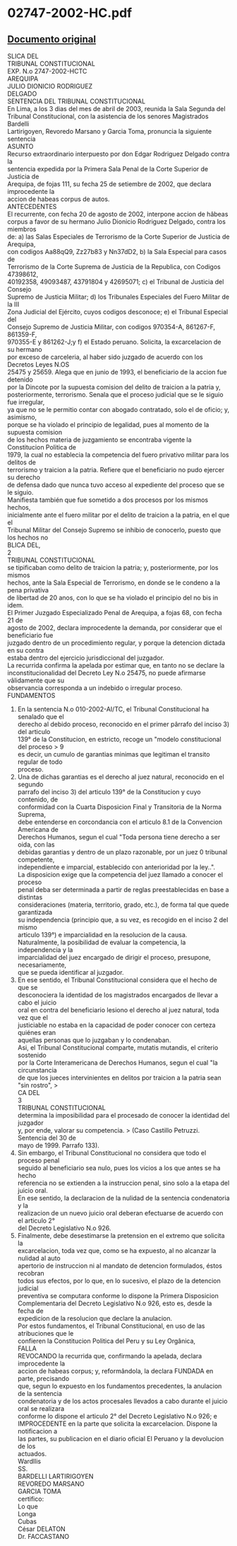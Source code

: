 
02747-2002-HC.pdf
=================
  
[Documento original](https://tc.gob.pe/jurisprudencia/2003/02747-2002-HC.pdf)  
---  
SLICA DEL  
TRIBUNAL CONSTITUCIONAL  
EXP. N.o 2747-2002-HCTC  
AREQUIPA  
JULIO DIONICIO RODRIGUEZ  
DELGADO  
SENTENCIA DEL TRIBUNAL CONSTITUCIONAL  
En Lima, a los 3 dias del mes de abril de 2003, reunida la Sala Segunda del  
Tribunal Constitucional, con la asistencia de los senores Magistrados Bardelli  
Lartirigoyen, Revoredo Marsano y Garcia Toma, pronuncia la siguiente sentencia  
ASUNTO  
Recurso extraordinario interpuesto por don Edgar Rodriguez Delgado contra la  
sentencia expedida por la Primera Sala Penal de la Corte Superior de Justicia de  
Arequipa, de fojas 111, su fecha 25 de setiembre de 2002, que declara improcedente la  
accion de habeas corpus de autos.  
ANTECEDENTES  
El recurrente, con fecha 20 de agosto de 2002, interpone accion de hâbeas  
corpus a favor de su hermano Julio Dionicio Rodriguez Delgado, contra los miembros  
de: a) las Salas Especiales de Terrorismo de la Corte Superior de Justicia de Arequipa,  
con codigos Aa88qQ9, Zz27b83 y Nn37dD2, b) la Sala Especial para casos de  
Terrorismo de la Corte Suprema de Justicia de la Republica, con Codigos 47398612,  
40192358, 49093487, 43791804 y 42695071; c) el Tribunal de Justicia del Consejo  
Supremo de Justicia Militar; d) los Tribunales Especiales del Fuero Militar de la III  
Zona Judicial del Ejército, cuyos codigos desconoce; e) el Tribunal Especial del  
Consejo Supremo de Justicia Militar, con codigos 970354-A, 861267-F, 861359-F,  
970355-E y 861262-J;y f) el Estado peruano. Solicita, la excarcelacion de su hermano  
por exceso de carceleria, al haber sido juzgado de acuerdo con los Decretos Leyes N.OS  
25475 y 25659. Alega que en junio de 1993, el beneficiario de la accion fue detenido  
por la Dincote por la supuesta comision del delito de traicion a la patria y,  
posteriormente, terrorismo. Senala que el proceso judicial que se le siguio fue irregular,  
ya que no se le permitio contar con abogado contratado, solo el de oficio; y, asimismo,  
porque se ha violado el principio de legalidad, pues al momento de la supuesta comision  
de los hechos materia de juzgamiento se encontraba vigente la Constitucion Politica de  
1979, la cual no establecia la competencia del fuero privativo militar para los delitos de  
terrorismo y traicion a la patria. Refiere que el beneficiario no pudo ejercer su derecho  
de defensa dado que nunca tuvo acceso al expediente del proceso que se le siguio.  
Manifiesta también que fue sometido a dos procesos por los mismos hechos,  
inicialmente ante el fuero militar por el delito de traicion a la patria, en el que el  
Tribunal Militar del Consejo Supremo se inhibio de conocerlo, puesto que los hechos no  
BLICA DEL,  
2  
TRIBUNAL CONSTITUCIONAL  
se tipificaban como delito de traicion la patria; y, posteriormente, por los mismos  
hechos, ante la Sala Especial de Terrorismo, en donde se le condeno a la pena privativa  
de libertad de 20 anos, con lo que se ha violado el principio del no bis in idem.  
El Primer Juzgado Especializado Penal de Arequipa, a fojas 68, con fecha 21 de  
agosto de 2002, declara improcedente la demanda, por considerar que el beneficiario fue  
juzgado dentro de un procedimiento regular, y porque la detencion dictada en su contra  
estaba dentro del ejercicio jurisdiccional del juzgador.  
La recurrida confirma la apelada por estimar que, en tanto no se declare la  
inconstitucionalidad del Decreto Ley N.o 25475, no puede afirmarse vâlidamente que su  
observancia corresponda a un indebido o irregular proceso.  
FUNDAMENTOS  
1. En la sentencia N.o 010-2002-AI/TC, el Tribunal Constitucional ha senalado que el  
derecho al debido proceso, reconocido en el primer pârrafo del inciso 3) del articulo  
139° de la Constitucion, en estricto, recoge un "modelo constitucional del proceso > 9  
es decir, un cumulo de garantias minimas que legitiman el transito regular de todo  
proceso.  
2. Una de dichas garantias es el derecho al juez natural, reconocido en el segundo  
parrafo del inciso 3) del articulo 139° de la Constitucion y cuyo contenido, de  
conformidad con la Cuarta Disposicion Final y Transitoria de la Norma Suprema,  
debe entenderse en corcondancia con el articulo 8.1 de la Convencion Americana de  
Derechos Humanos, segun el cual "Toda persona tiene derecho a ser oida, con las  
debidas garantias y dentro de un plazo razonable, por un juez 0 tribunal competente,  
independiente e imparcial, establecido con anterioridad por la ley..".  
La disposicion exige que la competencia del juez llamado a conocer el proceso  
penal deba ser determinada a partir de reglas preestablecidas en base a distintas  
consideraciones (materia, territorio, grado, etc.), de forma tal que quede garantizada  
su independencia (principio que, a su vez, es recogido en el inciso 2 del mismo  
articulo 139°) e imparcialidad en la resolucion de la causa.  
Naturalmente, la posibilidad de evaluar la competencia, la independencia y la  
imparcialidad del juez encargado de dirigir el proceso, presupone, necesariamente,  
que se pueda identificar al juzgador.  
3. En ese sentido, el Tribunal Constitucional considera que el hecho de que se  
desconociera la identidad de los magistrados encargados de llevar a cabo el juicio  
oral en contra del beneficiario lesiono el derecho al juez natural, toda vez que el  
justiciable no estaba en la capacidad de poder conocer con certeza quiénes eran  
aquellas personas que lo juzgaban y lo condenaban.  
Asi, el Tribunal Constitucional comparte, mutatis mutandis, el criterio sostenido  
por la Corte Interamericana de Derechos Humanos, segun el cual "la circunstancia  
de que los jueces intervinientes en delitos por traicion a la patria sean "sin rostro", >  
CA DEL  
3  
TRIBUNAL CONSTITUCIONAL  
determina la imposibilidad para el procesado de conocer la identidad del juzgador  
y, por ende, valorar su competencia. > (Caso Castillo Petruzzi. Sentencia del 30 de  
mayo de 1999. Parrafo 133).  
4. Sin embargo, el Tribunal Constitucional no considera que todo el proceso penal  
seguido al beneficiario sea nulo, pues los vicios a los que antes se ha hecho  
referencia no se extienden a la instruccion penal, sino solo a la etapa del juicio oral.  
En ese sentido, la declaracion de la nulidad de la sentencia condenatoria y la  
realizacion de un nuevo juicio oral deberan efectuarse de acuerdo con el articulo 2°  
del Decreto Legislativo N.o 926.  
5. Finalmente, debe desestimarse la pretension en el extremo que solicita la  
excarcelacion, toda vez que, como se ha expuesto, al no alcanzar la nulidad al auto  
apertorio de instruccion ni al mandato de detencion formulados, éstos recobran  
todos sus efectos, por lo que, en lo sucesivo, el plazo de la detencion judicial  
preventiva se computara conforme lo dispone la Primera Disposicion  
Complementaria del Decreto Legislativo N.o 926, esto es, desde la fecha de  
expedicion de la resolucion que declare la anulacion.  
Por estos fundamentos, el Tribunal Constitucional, en uso de las atribuciones que le  
confieren la Constitucion Politica del Peru y su Ley Orgânica,  
FALLA  
REVOCANDO la recurrida que, confirmando la apelada, declara improcedente la  
accion de habeas corpus; y, reformândola, la declara FUNDADA en parte, precisando  
que, segun lo expuesto en los fundamentos precedentes, la anulacion de la sentencia  
condenatoria y de los actos procesales llevados a cabo durante el juicio oral se realizara  
conforme lo dispone el articulo 2° del Decreto Legislativo N.o 926; e  
IMPROCEDENTE en la parte que solicita la excarcelacion. Dispone la notificacion a  
las partes, su publicacion en el diario oficial El Peruano y la devolucion de los  
actuados.  
Wardllis  
SS.  
BARDELLI LARTIRIGOYEN  
REVOREDO MARSANO  
GARCIA TOMA  
certifico:  
Lo que  
Longa  
Cubas  
César DELATON  
Dr. FACCASTANO